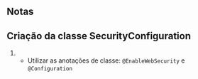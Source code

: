 ## Notas

Criação da classe SecurityConfiguration
----------------------------------------

1. - Utilizar as anotações de classe: `@EnableWebSecurity` e `@Configuration`























 







